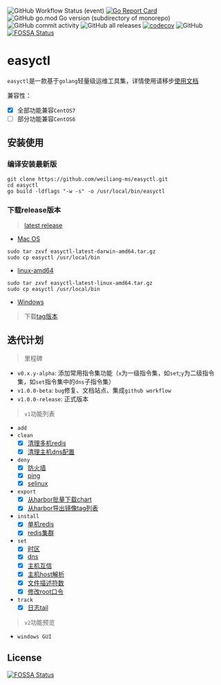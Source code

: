 ![GitHub Workflow Status (event)](https://img.shields.io/github/workflow/status/weiliang-ms/easyctl/Go?style=flat-square)
[![Go Report Card](https://goreportcard.com/badge/github.com/weiliang-ms/easyctl)](https://goreportcard.com/report/github.com/weiliang-ms/easyctl)
![GitHub go.mod Go version (subdirectory of monorepo)](https://img.shields.io/github/go-mod/go-version/weiliang-ms/easyctl?filename=go.mod&style=flat-square)
![GitHub commit activity](https://img.shields.io/github/commit-activity/w/weiliang-ms/easyctl?style=flat-square)
![GitHub all releases](https://img.shields.io/github/downloads/weiliang-ms/easyctl/total?style=flat-square)
[![codecov](https://codecov.io/gh/weiliang-ms/easyctl/branch/master/graph/badge.svg?token=7RGD5V5L9Y)](https://codecov.io/gh/weiliang-ms/easyctl)
![GitHub](https://img.shields.io/github/license/weiliang-ms/easyctl?style=flat-square)
[![FOSSA Status](https://app.fossa.com/api/projects/git%2Bgithub.com%2Fweiliang-ms%2Feasyctl.svg?type=shield)](https://app.fossa.com/projects/git%2Bgithub.com%2Fweiliang-ms%2Feasyctl?ref=badge_shield)
# easyctl 

`easyctl`是一款基于`golang`轻量级运维工具集，详情使用请移步[使用文档](https://weiliang-ms.github.io/easyctl/)

兼容性：

- [x] 全部功能兼容`CentOS7`
- [ ] 部分功能兼容`CentOS6`

## 安装使用

### 编译安装最新版

```shell
git clone https://github.com/weiliang-ms/easyctl.git
cd easyctl
go build -ldflags "-w -s" -o /usr/local/bin/easyctl
```

### 下载release版本

> [latest release](https://github.com/weiliang-ms/easyctl/releases/tag/latest)

- [Mac OS](https://github.com/weiliang-ms/easyctl/releases/download/latest/easyctl-latest-darwin-amd64.tar.gz)
```shell
sudo tar zxvf easyctl-latest-darwin-amd64.tar.gz
sudo cp easyctl /usr/local/bin
```

- [linux-amd64](https://github.com/weiliang-ms/easyctl/releases/download/latest/easyctl-latest-linux-amd64.tar.gz)
```shell
sudo tar zxvf easyctl-latest-linux-amd64.tar.gz
sudo cp easyctl /usr/local/bin
```

- [Windows](https://github.com/weiliang-ms/easyctl/releases/download/latest/easyctl-latest-windows-amd64.zip)

> 下载[tag版本](https://github.com/weiliang-ms/easyctl/tags)

## 迭代计划

> 里程碑

- `v0.x.y-alpha`: 添加常用指令集功能（`x`为一级指令集，如`set`;`y`为二级指令集，如`set`指令集中的`dns`子指令集）
- `v1.0.0-beta`: `bug`修复、文档站点、集成`github workflow`
- `v1.0.0-release`: 正式版本

> `v1`功能列表

- `add`
- `clean`
  - [x] [清理多机redis]()
  - [x] [清理主机dns配置](https://weiliang-ms.github.io/easyctl/%E6%B8%85%E7%90%86%E6%8C%87%E4%BB%A4%E9%9B%86/01%E5%A4%9A%E4%B8%BB%E6%9C%BAdns%E9%85%8D%E7%BD%AE%E6%B8%85%E7%90%86.html)
- `deny`
  - [x] [防火墙](https://weiliang-ms.github.io/easyctl/%E7%A6%81%E7%94%A8%E6%8C%87%E4%BB%A4%E9%9B%86/03%E4%B8%BB%E6%9C%BA%E7%A6%81%E7%94%A8%E9%98%B2%E7%81%AB%E5%A2%99.html)
  - [x] [ping](https://weiliang-ms.github.io/easyctl/%E7%A6%81%E7%94%A8%E6%8C%87%E4%BB%A4%E9%9B%86/01%E4%B8%BB%E6%9C%BA%E7%A6%81Ping.html)
  - [x] [selinux](https://weiliang-ms.github.io/easyctl/%E7%A6%81%E7%94%A8%E6%8C%87%E4%BB%A4%E9%9B%86/02%E4%B8%BB%E6%9C%BA%E7%A6%81%E7%94%A8selinux.html)
- `export`
  - [x] [从harbor批量下载chart](https://weiliang-ms.github.io/easyctl/%E5%AF%BC%E5%87%BA%E6%8C%87%E4%BB%A4%E9%9B%86/01%E4%BB%8Eharbor%E5%BA%93%E4%B8%AD%E5%AF%BC%E5%87%BAchart.html)
  - [x] [从harbor导出镜像tag列表](https://weiliang-ms.github.io/easyctl/%E5%AF%BC%E5%87%BA%E6%8C%87%E4%BB%A4%E9%9B%86/02%E4%BB%8Eharbor%E5%BA%93%E4%B8%AD%E5%AF%BC%E5%87%BA%E9%95%9C%E5%83%8Ftag%E5%88%97%E8%A1%A8.html)
- `install`
  - [x] [单机redis](https://weiliang-ms.github.io/easyctl/%E5%AE%89%E8%A3%85%E6%8C%87%E4%BB%A4%E9%9B%86/01%E5%AE%89%E8%A3%85%E5%8D%95%E6%9C%BAredis.html)
  - [x] [redis集群](https://weiliang-ms.github.io/easyctl/%E5%AE%89%E8%A3%85%E6%8C%87%E4%BB%A4%E9%9B%86/02%E5%AE%89%E8%A3%85redis%E9%9B%86%E7%BE%A4.html)
- `set`
  - [x] [时区](https://weiliang-ms.github.io/easyctl/%E8%AE%BE%E7%BD%AE%E6%8C%87%E4%BB%A4%E9%9B%86/05%E5%A4%9A%E4%B8%BB%E6%9C%BA%E8%AE%BE%E7%BD%AE%E6%97%B6%E5%8C%BA.html)
  - [x] [dns](https://weiliang-ms.github.io/easyctl/%E8%AE%BE%E7%BD%AE%E6%8C%87%E4%BB%A4%E9%9B%86/06%E5%A4%9A%E4%B8%BB%E6%9C%BA%E9%85%8D%E7%BD%AEdns.html)
  - [x] [主机互信](https://weiliang-ms.github.io/easyctl/%E8%AE%BE%E7%BD%AE%E6%8C%87%E4%BB%A4%E9%9B%86/03%E5%A4%9A%E4%B8%BB%E6%9C%BA%E5%85%8D%E5%AF%86%E7%99%BB%E5%BD%95.html)
  - [x] [主机host解析](https://weiliang-ms.github.io/easyctl/%E8%AE%BE%E7%BD%AE%E6%8C%87%E4%BB%A4%E9%9B%86/01%E5%A4%9A%E4%B8%BB%E6%9C%BAhost%E8%A7%A3%E6%9E%90.html)
  - [x] [文件描述符数](https://weiliang-ms.github.io/easyctl/%E8%AE%BE%E7%BD%AE%E6%8C%87%E4%BB%A4%E9%9B%86/04%E5%A4%9A%E4%B8%BB%E6%9C%BA%E8%AE%BE%E7%BD%AE%E6%96%87%E4%BB%B6%E6%8F%8F%E8%BF%B0%E7%AC%A6.html)
  - [x] [修改root口令](https://weiliang-ms.github.io/easyctl/%E8%AE%BE%E7%BD%AE%E6%8C%87%E4%BB%A4%E9%9B%86/02%E5%A4%9A%E4%B8%BB%E6%9C%BA%E4%BF%AE%E6%94%B9root%E5%8F%A3%E4%BB%A4.html)
- `track`
  - [x] [日志tail](https://weiliang-ms.github.io/easyctl/%E8%BF%BD%E8%B8%AA%E6%8C%87%E4%BB%A4%E9%9B%86/01%E5%A4%9A%E4%B8%BB%E6%9C%BA%E6%97%A5%E5%BF%97%E5%AE%9E%E6%97%B6%E8%BF%BD%E8%B8%AA.html)

> `v2`功能预览

- `windows GUI`

## License
[![FOSSA Status](https://app.fossa.com/api/projects/git%2Bgithub.com%2Fweiliang-ms%2Feasyctl.svg?type=large)](https://app.fossa.com/projects/git%2Bgithub.com%2Fweiliang-ms%2Feasyctl?ref=badge_large)